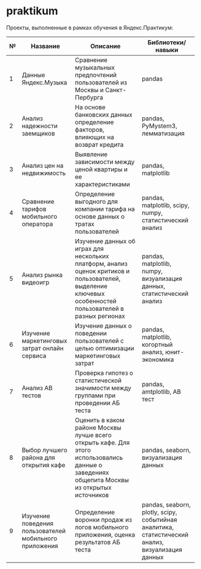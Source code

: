 # praktikum

Проекты, выполненные в рамках обучения в Яндекс.Практикум:

| №|Название|Описание|Библиотеки/навыки|
|---|---| ---|---|
|1|Данные Яндекс.Музыка|Сравнение музыкальных предпочтений пользователей из Москвы и Санкт-Пербурга|pandas|
|2|Анализ надежности заемщиков|На основе банковских данных определение факторов, влияющих на возврат кредита|pandas, PyMystem3, лемматизация|
|3|Анализ цен на недвижимость|Выявление зависимости между ценой квартиры и ее характеристиками|pandas, matplotlib|
|4|Сравнение тарифов мобильного оператора|Определение выгодного для компании тарифа на основе данных о тратах пользователей|pandas, matplotlib, scipy, numpy, статистический анализ|
|5|Анализ рынка видеоигр|Изучение данных об играх для нескольких платформ, анализ оценок критиков и пользователей, выделение ключевых особенностей пользователей в разных регионах|pandas, matplotlib, numpy, визуализация данных, статистический анализ|
|6|Изучение маркетинговых затрат онлайн сервиса|Изучение данных о поведении пользователей с целью оптимизации маркетинговых затрат|pandas, matplotlib, когортный анализ, юнит-экономика|
|7|Анализ АВ тестов|Проверка гипотез о статистической значимости между группами при проведении АБ теста|pandas, amtplotlib, AB тест|
|8|Выбор лучшего района для открытия кафе|Оценить в каком районе Москвы лучше всего открыть кафе. Для этого использовались данные о заведениях общепита Москвы из открытых источников|pandas, seaborn, визуализация данных|
|9|Изучение поведения пользователей мобильного приложения|Определение воронки продаж из логов мобильного приложения, оценка результатов АБ теста|pandas, seaborn, plotly, scipy, событийная аналитика, статистический анализ, визуализация данных|


